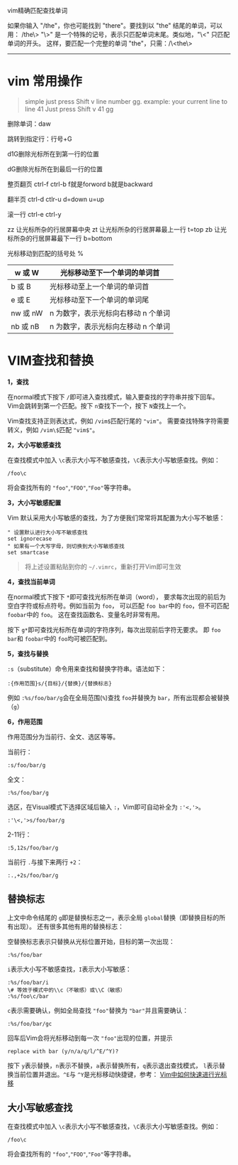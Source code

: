 vim精确匹配查找单词

如果你输入 "/the"，你也可能找到 "there"。要找到以 "the" 结尾的单词，可以用：
/the\\\> "\\\>" 是一个特殊的记号，表示只匹配单词末尾。类似地，"\\\<" 只匹配单词的开头。
这样，要匹配一个完整的单词 "the"，只需：/\\\<the\\\>

---

# vim 常用操作

> simple just press Shift v line number gg. example: your current line to line 41 Just press Shift v 41 gg

删除单词：daw

跳转到指定行：行号+G

d1G删除光标所在到第一行的位置

dG删除光标所在到最后一行的位置

整页翻页 ctrl-f ctrl-b
f就是forword b就是backward

翻半页
ctrl-d ctlr-u
d=down u=up

滚一行
ctrl-e ctrl-y

zz 让光标所杂的行居屏幕中央
zt 让光标所杂的行居屏幕最上一行 t=top
zb 让光标所杂的行居屏幕最下一行 b=bottom

光标移动到匹配的括号处 %

| w 或 W   | 光标移动至下一个单词的单词首        |
| -------- | ----------------------------------- |
| b 或 B   | 光标移动至上一个单词的单词首        |
| e 或 E   | 光标移动至下一个单词的单词尾        |
| nw 或 nW | n 为数字，表示光标向右移动 n 个单词 |
| nb 或 nB | n 为数字，表示光标向左移动 n 个单词 |


# VIM查找和替换

**1，查找**

在normal模式下按下 `/`即可进入查找模式，输入要查找的字符串并按下回车。 Vim会跳转到第一个匹配。按下 `n`查找下一个，按下 `N`查找上一个。

Vim查找支持正则表达式，例如 `/vim$`匹配行尾的 `"vim"`。 需要查找特殊字符需要转义，例如 `/vim\$`匹配 `"vim$"`。

**2，大小写敏感查找**

在查找模式中加入 `\c`表示大小写不敏感查找，`\C`表示大小写敏感查找。例如：

```
/foo\c

```

将会查找所有的 `"foo"`,`"FOO"`,`"Foo"`等字符串。

**3，大小写敏感配置**

Vim 默认采用大小写敏感的查找，为了方便我们常常将其配置为大小写不敏感：

```
" 设置默认进行大小写不敏感查找
set ignorecase
" 如果有一个大写字母，则切换到大小写敏感查找
set smartcase 

```

> 将上述设置粘贴到你的 `~/.vimrc`，重新打开Vim即可生效

**4，查找当前单词**

在normal模式下按下 `*`即可查找光标所在单词（word）， 要求每次出现的前后为空白字符或标点符号。例如当前为 `foo`， 可以匹配 `foo bar`中的 `foo`，但不可匹配 `foobar`中的 `foo`。 这在查找函数名、变量名时非常有用。

按下 `g*`即可查找光标所在单词的字符序列，每次出现前后字符无要求。 即 `foo bar`和 `foobar`中的 `foo`均可被匹配到。

**5，查找与替换**

`:s`（substitute）命令用来查找和替换字符串。语法如下：

```
:{作用范围}s/{目标}/{替换}/{替换标志}

```

例如 `:%s/foo/bar/g`会在全局范围(`%`)查找 `foo`并替换为 `bar`，所有出现都会被替换（`g`）

**6，作用范围**

作用范围分为当前行、全文、选区等等。

当前行：

```
:s/foo/bar/g

```

全文：

```
:%s/foo/bar/g

```

选区，在Visual模式下选择区域后输入 `:`，Vim即可自动补全为 `:'<,'>`。

```
:'\<,'>s/foo/bar/g

```

2-11行：

```
:5,12s/foo/bar/g

```

当前行 `.`与接下来两行 `+2`：

```
:.,+2s/foo/bar/g

```

替换标志
--------

上文中命令结尾的 `g`即是替换标志之一，表示全局 `global`替换（即替换目标的所有出现）。 还有很多其他有用的替换标志：

空替换标志表示只替换从光标位置开始，目标的第一次出现：

```
:%s/foo/bar

```

`i`表示大小写不敏感查找，`I`表示大小写敏感：

```
:%s/foo/bar/i
\# 等效于模式中的\\c（不敏感）或\\C（敏感）
:%s/foo\c/bar

```

`c`表示需要确认，例如全局查找 `"foo"`替换为 `"bar"`并且需要确认：

```
:%s/foo/bar/gc

```

回车后Vim会将光标移动到每一次 `"foo"`出现的位置，并提示

```
replace with bar (y/n/a/q/l/^E/^Y)?

```

按下 `y`表示替换，`n`表示不替换，`a`表示替换所有，`q`表示退出查找模式， `l`表示替换当前位置并退出。`^E`与 `^Y`是光标移动快捷键，参考： [Vim中如何快速进行光标移](http://harttle.com/2015/11/07/vim-cursor.html)

大小写敏感查找
--------------

在查找模式中加入 `\c`表示大小写不敏感查找，`\C`表示大小写敏感查找。例如：

```
/foo\c

```

将会查找所有的 `"foo"`,`"FOO"`,`"Foo"`等字符串。
